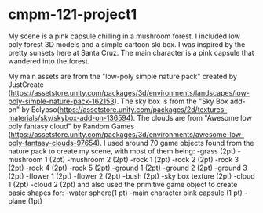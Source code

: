 # cmpm-121-project1

My scene is a pink capsule chilling in a mushroom forest. I included low poly forest 3D models and a simple cartoon ski box. I was inspired by the pretty sunsets here at Santa Cruz. The main character is a pink capsule that wandered into the forest.

My main assets are from the "low-poly simple nature pack" created by JustCreate (https://assetstore.unity.com/packages/3d/environments/landscapes/low-poly-simple-nature-pack-162153). The sky box is from the "Sky Box add-on" by Eclypso(https://assetstore.unity.com/packages/2d/textures-materials/sky/skybox-add-on-136594). The clouds are from "Awesome low poly fantasy cloud" by Random Games (https://assetstore.unity.com/packages/3d/environments/awesome-low-poly-fantasy-clouds-97654).
I used around 70 game objects found from the nature pack to create my scene, with most of them being:
-grass (2pt)
-mushroom 1 (2pt)
-mushroom 2 (2pt)
-rock 1 (2pt)
-rock 2 (2pt)
-rock 3 (2pt)
-rock 4 (2pt)
-rock 5 (2pt)
-ground 1 (2pt)
-ground 2 (2pt)
-ground 3 (2pt)
-flower 1 (2pt)
-flower 2 (2pt)
-bush (2pt)
-sky box texture (2pt)
-cloud 1 (2pt)
-cloud 2 (2pt)
and also used the primitive game object to create basic shapes for:
-water sphere(1 pt)
-main character pink capsule (1 pt)
-plane (1pt)
